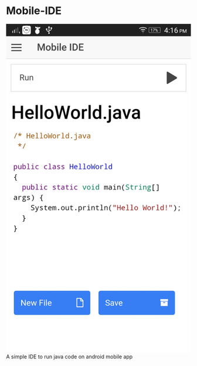 # Mobile-IDE
![Screenshot](https://raw.githubusercontent.com/sukruthmk/Mobile-IDE/master/screenshots/Screenshot_1.jpeg)
A simple IDE to run java code on android mobile app
